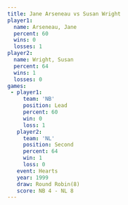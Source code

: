 ```yaml
---
title: Jane Arseneau vs Susan Wright
player1:              
  name: Arseneau, Jane
  percent: 60         
  wins: 0             
  losses: 1           
player2:              
  name: Wright, Susan 
  percent: 64         
  wins: 1             
  losses: 0           
games:
 - player1:        
     team: 'NB'    
     position: Lead
     percent: 60   
     win: 0        
     loss: 1       
   player2:          
     team: 'NL'      
     position: Second
     percent: 64     
     win: 1          
     loss: 0         
   event: Hearts       
   year: 1999          
   draw: Round Robin(8)
   score: NB 4 - NL 8  
---
```

